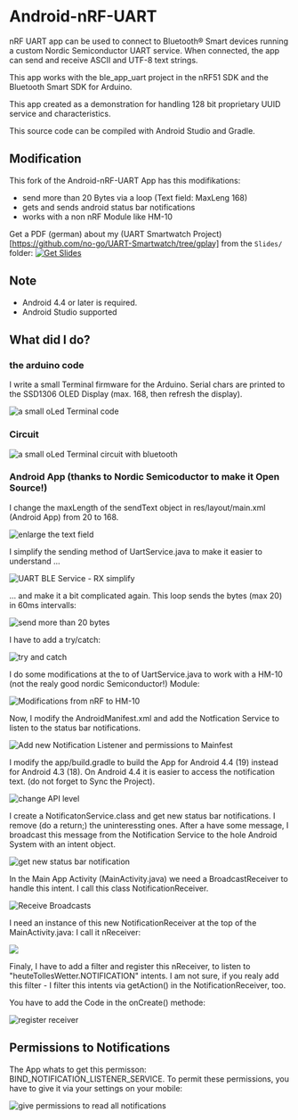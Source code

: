 # Android-nRF-UART

nRF UART app can be used to connect to Bluetooth® Smart devices running a custom Nordic Semiconductor UART service. When connected, the app can send and receive ASCII and UTF-8 text strings. 

This app works with the ble_app_uart project in the nRF51 SDK and the Bluetooth Smart SDK for Arduino. 

This app created as a demonstration for handling 128 bit proprietary UUID service and characteristics. 

This source code can be compiled with Android Studio and Gradle. 

## Modification

This fork of the Android-nRF-UART App has this modifikations:

- send more than 20 Bytes via a loop (Text field: MaxLeng 168)
- gets and sends android status bar notifications
- works with a non nRF Module like HM-10

Get a PDF (german) about my (UART Smartwatch Project)[https://github.com/no-go/UART-Smartwatch/tree/gplay] from the `Slides/` folder:
<a href="https://github.com/no-go/Android-nRF-UART/raw/master/Slides/Slides.pdf" target="_blank">
<img src="https://raw.githubusercontent.com/no-go/Android-nRF-UART/master/img//Adobe_PDF_file_icon.png" alt="Get Slides" /></a>

## Note

- Android 4.4 or later is required.
- Android Studio supported 

## What did I do?

### the arduino code

I write a small Terminal firmware for the Arduino. Serial chars are printed
to the SSD1306 OLED Display (max. 168, then refresh the display).

![a small oLed Terminal code](img/01_simpleTerminal.png)

### Circuit

![a small oLed Terminal circuit with bluetooth](Arduino_firmware/circuit.png)

### Android App (thanks to Nordic Semicoductor to make it Open Source!)

I change the maxLength of the sendText object in res/layout/main.xml (Android App) from
20 to 168.

![enlarge the text field](img/02_layout_maxLength.png)

I simplify the sending method of UartService.java to make it easier to understand ...

![UART BLE Service - RX simplify](img/03_simplify_RX.png)

... and make it a bit complicated again. This loop sends the bytes (max 20) in 60ms
intervalls:

![send more than 20 bytes](img/04_loopToRX_1.png)

I have to add a try/catch:

![try and catch](img/05_loopToRX_2.png)

I do some modifications at the to of UartService.java to work with a HM-10 (not the realy
good nordic Semiconductor!) Module:

![Modifications from nRF to HM-10](img/05_modToHM10.png)

Now, I modify the AndroidManifest.xml and add the Notfication Service to listen to the
status bar notifications.

![Add new Notification Listener and permissions to Mainfest](img/06_notificationService-toManifest.png)

I modify the app/build.gradle to build the App for Android 4.4 (19) instead for Android 4.3 (18).
On Android 4.4 it is easier to access the notification text. (do not forget to Sync the Project).

![change API level](img/07_api18-to-api19.png)

I create a NotificatonService.class and get new status bar notifications. I remove (do a return;) the
uninteressting ones. After a have some message, I broadcast this message from the Notification Service
to the hole Android System with an intent object.

![get new status bar notification](img/08_getAndBroadcast.png)

In the Main App Activity (MainActivity.java) we need a BroadcastReceiver to handle this intent. I
call this class NotificationReceiver.

![Receive Broadcasts](img/09_ReceiveBroadcast.png)

I need an instance of this new NotificationReceiver at the top of the MainActivity.java: I call it nReceiver:

![](img/10_addTheReceiver.png)

Finaly, I have to add a filter and register this nReceiver, to listen to "heuteTollesWetter.NOTIFICATION"
intents. I am not sure, if you realy add this filter - I filter this intents via getAction() in the
NotificationReceiver, too.

You have to add the Code in the onCreate() methode:

![register receiver](img/11_registerReceiver.png)

## Permissions to Notifications

The App whats to get this permisson: BIND_NOTIFICATION_LISTENER_SERVICE. To permit these permissions,
you have to give it via your settings on your mobile:

![give permissions to read all notifications](img/permissions.png)
